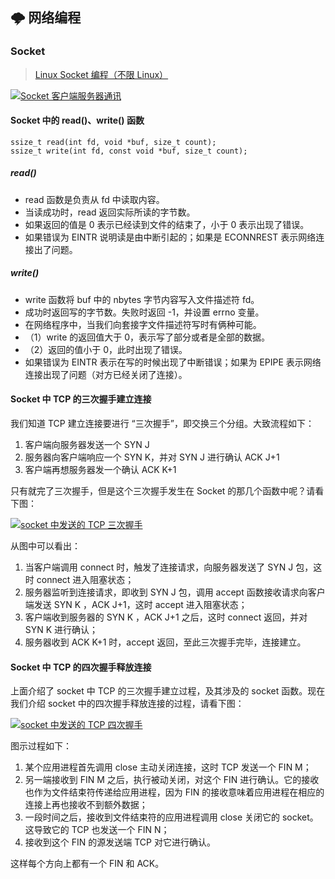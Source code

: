 ## 🌩 网络编程

### Socket

> [Linux Socket 编程（不限 Linux）](https://www.cnblogs.com/skynet/archive/2010/12/12/1903949.html)

[![Socket 客户端服务器通讯](https://raw.githubusercontent.com/huihut/interview/master/images/socket%E5%AE%A2%E6%88%B7%E7%AB%AF%E6%9C%8D%E5%8A%A1%E5%99%A8%E9%80%9A%E8%AE%AF.jpg)](https://raw.githubusercontent.com/huihut/interview/master/images/socket客户端服务器通讯.jpg)

#### Socket 中的 read()、write() 函数

```
ssize_t read(int fd, void *buf, size_t count);
ssize_t write(int fd, const void *buf, size_t count);
```

##### read()

- read 函数是负责从 fd 中读取内容。
- 当读成功时，read 返回实际所读的字节数。
- 如果返回的值是 0 表示已经读到文件的结束了，小于 0 表示出现了错误。
- 如果错误为 EINTR 说明读是由中断引起的；如果是 ECONNREST 表示网络连接出了问题。

##### write()

- write 函数将 buf 中的 nbytes 字节内容写入文件描述符 fd。
- 成功时返回写的字节数。失败时返回 -1，并设置 errno 变量。
- 在网络程序中，当我们向套接字文件描述符写时有俩种可能。
- （1）write 的返回值大于 0，表示写了部分或者是全部的数据。
- （2）返回的值小于 0，此时出现了错误。
- 如果错误为 EINTR 表示在写的时候出现了中断错误；如果为 EPIPE 表示网络连接出现了问题（对方已经关闭了连接）。

#### Socket 中 TCP 的三次握手建立连接

我们知道 TCP 建立连接要进行 “三次握手”，即交换三个分组。大致流程如下：

1. 客户端向服务器发送一个 SYN J
2. 服务器向客户端响应一个 SYN K，并对 SYN J 进行确认 ACK J+1
3. 客户端再想服务器发一个确认 ACK K+1

只有就完了三次握手，但是这个三次握手发生在 Socket 的那几个函数中呢？请看下图：

[![socket 中发送的 TCP 三次握手](https://camo.githubusercontent.com/564d582cc74a6293ce8c3231d779467c4525d450/687474703a2f2f696d616765732e636e626c6f67732e636f6d2f636e626c6f67735f636f6d2f736b796e65742f3230313031322f3230313031323132323135373436373235382e706e67)](https://camo.githubusercontent.com/564d582cc74a6293ce8c3231d779467c4525d450/687474703a2f2f696d616765732e636e626c6f67732e636f6d2f636e626c6f67735f636f6d2f736b796e65742f3230313031322f3230313031323132323135373436373235382e706e67)

从图中可以看出：

1. 当客户端调用 connect 时，触发了连接请求，向服务器发送了 SYN J 包，这时 connect 进入阻塞状态；
2. 服务器监听到连接请求，即收到 SYN J 包，调用 accept 函数接收请求向客户端发送 SYN K ，ACK J+1，这时 accept 进入阻塞状态；
3. 客户端收到服务器的 SYN K ，ACK J+1 之后，这时 connect 返回，并对 SYN K 进行确认；
4. 服务器收到 ACK K+1 时，accept 返回，至此三次握手完毕，连接建立。

#### Socket 中 TCP 的四次握手释放连接

上面介绍了 socket 中 TCP 的三次握手建立过程，及其涉及的 socket 函数。现在我们介绍 socket 中的四次握手释放连接的过程，请看下图：

[![socket 中发送的 TCP 四次握手](https://camo.githubusercontent.com/d84659d4de694c4fc4ad2b039fe5df626a2e95f3/687474703a2f2f696d616765732e636e626c6f67732e636f6d2f636e626c6f67735f636f6d2f736b796e65742f3230313031322f3230313031323132323135373438373631362e706e67)](https://camo.githubusercontent.com/d84659d4de694c4fc4ad2b039fe5df626a2e95f3/687474703a2f2f696d616765732e636e626c6f67732e636f6d2f636e626c6f67735f636f6d2f736b796e65742f3230313031322f3230313031323132323135373438373631362e706e67)

图示过程如下：

1. 某个应用进程首先调用 close 主动关闭连接，这时 TCP 发送一个 FIN M；
2. 另一端接收到 FIN M 之后，执行被动关闭，对这个 FIN 进行确认。它的接收也作为文件结束符传递给应用进程，因为 FIN 的接收意味着应用进程在相应的连接上再也接收不到额外数据；
3. 一段时间之后，接收到文件结束符的应用进程调用 close 关闭它的 socket。这导致它的 TCP 也发送一个 FIN N；
4. 接收到这个 FIN 的源发送端 TCP 对它进行确认。

这样每个方向上都有一个 FIN 和 ACK。
